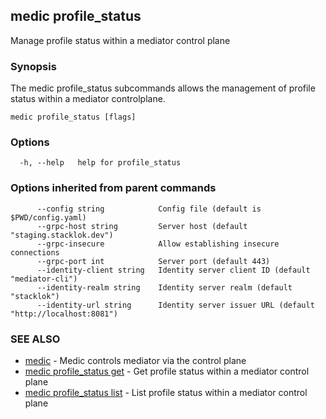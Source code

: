 ## medic profile_status

Manage profile status within a mediator control plane

### Synopsis

The medic profile_status subcommands allows the management of profile status within
a mediator controlplane.

```
medic profile_status [flags]
```

### Options

```
  -h, --help   help for profile_status
```

### Options inherited from parent commands

```
      --config string            Config file (default is $PWD/config.yaml)
      --grpc-host string         Server host (default "staging.stacklok.dev")
      --grpc-insecure            Allow establishing insecure connections
      --grpc-port int            Server port (default 443)
      --identity-client string   Identity server client ID (default "mediator-cli")
      --identity-realm string    Identity server realm (default "stacklok")
      --identity-url string      Identity server issuer URL (default "http://localhost:8081")
```

### SEE ALSO

* [medic](medic.md)	 - Medic controls mediator via the control plane
* [medic profile_status get](medic_profile_status_get.md)	 - Get profile status within a mediator control plane
* [medic profile_status list](medic_profile_status_list.md)	 - List profile status within a mediator control plane

